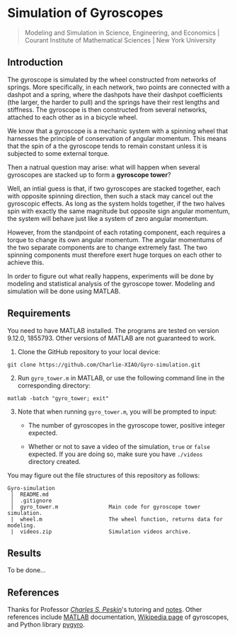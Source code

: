 # Simulation of Gyroscopes

> Modeling and Simulation in Science, Engineering, and Economics | Courant Institute of Mathematical Sciences | New York University

## Introduction

The gyroscope is simulated by the wheel constructed from networks of springs. More specifically, in each network, two points are connected with a dashpot and a spring, where the dashpots have their dashpot coefficients (the larger, the harder to pull) and the springs have their rest lengths and stiffness. The gyroscope is then constructed from several networks, attached to each other as in a bicycle wheel.

We know that a gyroscope is a mechanic system with a spinning wheel that harnesses the principle of conservation of angular momentum. This means that the spin of a the gyroscope tends to remain constant unless it is subjected to some external torque.

Then a natrual question may arise: what will happen when several gyroscopes are stacked up to form a **gyroscope tower**?

Well, an intial guess is that, if two gyroscopes are stacked together, each with opposite spinning direction, then such a stack may cancel out the gyroscopic effects. As long as the system holds together, if the two halves spin with exactly the same magnitude but opposite sign angular momentum, the system will behave just like a system of zero angular momentum.

However, from the standpoint of each rotating component, each requires a torque to change its own angular momentum. The angular momentums of the two separate components are to change extremely fast. The two spinning components must therefore exert huge torques on each other to achieve this.

In order to figure out what really happens, experiments will be done by modeling and statistical analysis of the gyroscope tower. Modeling and simulation will be done using MATLAB.

## Requirements

You need to have MATLAB installed. The programs are tested on version 9.12.0, 1855793. Other versions of MATLAB are not guaranteed to work.

1. Clone the GitHub repository to your local device:
```
git clone https://github.com/Charlie-XIAO/Gyro-simulation.git
```

2. Run `gyro_tower.m` in MATLAB, or use the following command line in the corresponding directory:
```
matlab -batch "gyro_tower; exit"
```

3. Note that when running `gyro_tower.m`, you will be prompted to input:

   - The number of gyroscopes in the gyroscope tower, positive integer expected.

   - Whether or not to save a video of the simulation, `true` or `false` expected. If you are doing so, make sure you have `./videos` directory created.

You may figure out the file structures of this repository as follows:

```
Gyro-simulation
 │  README.md
 │  .gitignore
 │  gyro_tower.m                Main code for gyroscope tower simulation.
 |  wheel.m                     The wheel function, returns data for modeling.
 |  videos.zip                  Simulation videos archive.
```

## Results

To be done...

## References

Thanks for Professor [*Charles S. Peskin*](https://www.math.nyu.edu/~peskin/)'s tutoring and [notes](https://www.math.nyu.edu/~peskin/modsim_lecture_notes/index.html). Other references include [MATLAB](https://www.mathworks.com/help/matlab/) documentation, [Wikipedia page](https://en.wikipedia.org/wiki/Gyroscope) of gyroscopes, and Python library [pygyro](https://github.com/pyccel/pygyro).